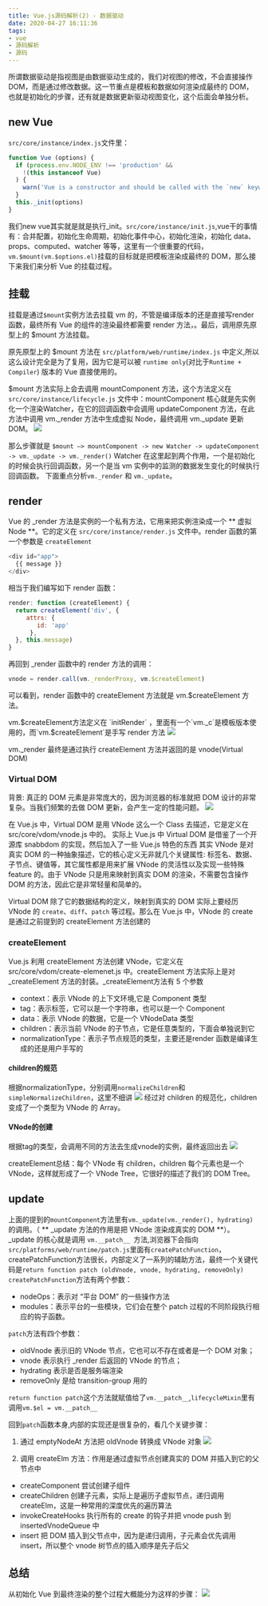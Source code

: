 ```yaml
---
title: Vue.js源码解析(2) - 数据驱动
date: 2020-04-27 16:11:36
tags:
- vue
- 源码解析
- 源码
---
```


所谓数据驱动是指视图是由数据驱动生成的，我们对视图的修改，不会直接操作 DOM，而是通过修改数据。这一节重点是模板和数据如何渲染成最终的 DOM，也就是初始化的步骤，还有就是数据更新驱动视图变化，这个后面会单独分析。

<!-- more -->

## new Vue

`src/core/instance/index.js`文件里：
``` js
function Vue (options) {
  if (process.env.NODE_ENV !== 'production' &&
    !(this instanceof Vue)
  ) {
    warn('Vue is a constructor and should be called with the `new` keyword')
  }
  this._init(options)
}
```
我们new vue其实就是就是执行_init。`src/core/instance/init.js`,vue干的事情有：合并配置，初始化生命周期，初始化事件中心，初始化渲染，初始化 data、props、computed、watcher 等等，这里有一个很重要的代码，`vm.$mount(vm.$options.el)`挂载的目标就是把模板渲染成最终的 DOM，那么接下来我们来分析 Vue 的挂载过程。

## 挂载

挂载是通过`$mount`实例方法去挂载 vm 的，不管是编译版本的还是直接写render函数，最终所有 Vue 的组件的渲染最终都需要 render 方法，。最后，调用原先原型上的 $mount 方法挂载。

原先原型上的 $mount 方法在 `src/platform/web/runtime/index.js` 中定义,所以这么设计完全是为了复用，因为它是可以被 `runtime only`(对比于`Runtime + Compiler`) 版本的 Vue 直接使用的。

$mount 方法实际上会去调用 mountComponent 方法，这个方法定义在 `src/core/instance/lifecycle.js` 文件中：mountComponent 核心就是先实例化一个渲染Watcher，在它的回调函数中会调用 updateComponent 方法，在此方法中调用 vm._render 方法中生成虚拟 Node，最终调用 vm._update 更新 DOM。
![](https://cdn.liujiefront.com/images/vue-source/19cpk.png)

那么步骤就是 `$mount —> mountComponent -> new Watcher -> updateComponent -> vm._update -> vm._render()`
Watcher 在这里起到两个作用，一个是初始化的时候会执行回调函数，另一个是当 vm 实例中的监测的数据发生变化的时候执行回调函数。
下面重点分析`vm._render` 和 `vm._update`。


## render

Vue 的 _render 方法是实例的一个私有方法，它用来把实例渲染成一个 ** 虚拟 Node **。它的定义在 `src/core/instance/render.js` 文件中。render 函数的第一个参数是 `createElement`
``` js
<div id="app">
  {{ message }}
</div>
```
相当于我们编写如下 render 函数：
``` js
render: function (createElement) {
  return createElement('div', {
     attrs: {
        id: 'app'
      },
  }, this.message)
}
```
再回到 _render 函数中的 render 方法的调用：
``` js
vnode = render.call(vm._renderProxy, vm.$createElement)
```
可以看到，render 函数中的 createElement 方法就是 vm.$createElement 方法。

vm.$createElement方法定义在 `initRender` ，里面有一个`vm._c`是模板版本使用的，而`vm.$createElement`是手写 render 方法
![](https://cdn.liujiefront.com/images/vue-source/gimx5.png)

vm._render 最终是通过执行 createElement 方法并返回的是 vnode(Virtual DOM)

### Virtual DOM

背景: 真正的 DOM 元素是非常庞大的，因为浏览器的标准就把 DOM 设计的非常复杂。当我们频繁的去做 DOM 更新，会产生一定的性能问题。
![](https://cdn.liujiefront.com/images/vue-source/ozfdg.jpg)

在 Vue.js 中，Virtual DOM 是用 VNode 这么一个 Class 去描述，它是定义在 src/core/vdom/vnode.js 中的。
实际上 Vue.js 中 Virtual DOM 是借鉴了一个开源库 snabbdom 的实现，然后加入了一些 Vue.js 特色的东西
其实 VNode 是对真实 DOM 的一种抽象描述，它的核心定义无非就几个关键属性: 标签名、数据、子节点、键值等，其它属性都是用来扩展 VNode 的灵活性以及实现一些特殊 feature 的。由于 VNode 只是用来映射到真实 DOM 的渲染，不需要包含操作 DOM 的方法，因此它是非常轻量和简单的。

Virtual DOM 除了它的数据结构的定义，映射到真实的 DOM 实际上要经历 VNode 的 `create`、`diff`、`patch` 等过程。那么在 Vue.js 中，VNode 的 create 是通过之前提到的 createElement 方法创建的

### createElement

Vue.js 利用 createElement 方法创建 VNode，它定义在 src/core/vdom/create-elemenet.js 中。createElement 方法实际上是对 _createElement 方法的封装。_createElement方法有 5 个参数
- context：表示 VNode 的上下文环境,它是 Component 类型
- tag：表示标签，它可以是一个字符串，也可以是一个 Component
- data：表示 VNode 的数据，它是一个 VNodeData 类型
- children：表示当前 VNode 的子节点，它是任意类型的，下面会单独说到它
- normalizationType：表示子节点规范的类型，主要还是render 函数是编译生成的还是用户手写的

#### children的规范
根据normalizationType，分别调用`normalizeChildren`和`simpleNormalizeChildren`，这里不细讲
![](https://cdn.liujiefront.com/images/vue-source/3luy0.png)
经过对 children 的规范化，children 变成了一个类型为 VNode 的 Array。

#### VNode的创建
根据tag的类型，会调用不同的方法去生成vnode的实例，最终返回出去
![](https://cdn.liujiefront.com/images/vue-source/80180.png)

createElement总结：每个 VNode 有 children，children 每个元素也是一个 VNode，这样就形成了一个 VNode Tree，它很好的描述了我们的 DOM Tree。

## update
上面的提到的`mountComponent`方法里有`vm._update(vm._render(), hydrating)`的调用。（ ** _update 方法的作用是把 VNode 渲染成真实的 DOM **）。_update 的核心就是调用 `vm.__patch__ `方法,浏览器下会指向`src/platforms/web/runtime/patch.js`里面有`createPatchFunction`，createPatchFunction方法很长，内部定义了一系列的辅助方法，最终一个关键代码是`return function patch (oldVnode, vnode, hydrating, removeOnly)`
`createPatchFunction`方法有两个参数：
- nodeOps：表示对 “平台 DOM” 的一些操作方法
- modules：表示平台的一些模块，它们会在整个 patch 过程的不同阶段执行相应的钩子函数。

`patch`方法有四个参数：
- oldVnode 表示旧的 VNode 节点，它也可以不存在或者是一个 DOM 对象；
- vnode 表示执行 _render 后返回的 VNode 的节点；
- hydrating 表示是否是服务端渲染
- removeOnly 是给 transition-group 用的

`return function patch`这个方法就赋值给了`vm.__patch__`,`lifecycleMixin`里有调用`vm.$el = vm.__patch__`

回到`patch`函数本身,内部的实现还是很复杂的，看几个关键步骤：

1. 通过 emptyNodeAt 方法把 oldVnode 转换成 VNode 对象
![](https://cdn.liujiefront.com/images/vue-source/3n26o.png)

2. 调用 createElm 方法：作用是通过虚拟节点创建真实的 DOM 并插入到它的父节点中
  - createComponent 尝试创建子组件
  - createChildren 创建子元素，实际上是遍历子虚拟节点，递归调用 createElm，这是一种常用的深度优先的遍历算法
  - invokeCreateHooks 执行所有的 create 的钩子并把 vnode push 到 insertedVnodeQueue 中
  - insert 把 DOM 插入到父节点中，因为是递归调用，子元素会优先调用 insert，所以整个 vnode 树节点的插入顺序是先子后父

## 总结
从初始化 Vue 到最终渲染的整个过程大概能分为这样的步骤：
![](https://cdn.liujiefront.com/images/vue-source/dkmh3.jpg)


